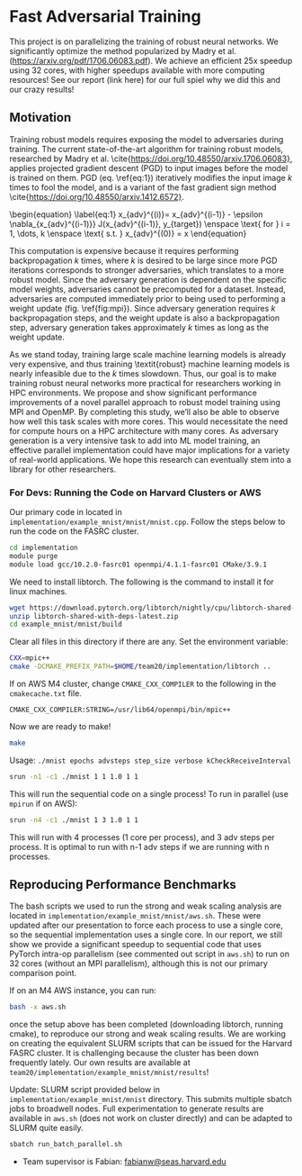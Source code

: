 # Fast Adversarial Training

This project is on parallelizing the training of robust neural networks. We significantly optimize the method popularized by Madry et al. (https://arxiv.org/pdf/1706.06083.pdf). We achieve an efficient 25x speedup using 32 cores, with higher speedups available with more computing resources! See our report (link here) for our full spiel why we did this and our crazy results!

## Motivation

Training robust models requires exposing the model to adversaries during training. The current state-of-the-art algorithm for training robust models, researched by Madry et al. \cite{https://doi.org/10.48550/arxiv.1706.06083}, applies projected gradient descent (PGD) to input images before the model is trained on them. PGD (eq. \ref{eq:1}) iteratively modifies the input image $k$ times to fool the model, and is a variant of the fast gradient sign method \cite{https://doi.org/10.48550/arxiv.1412.6572}.
  
  \begin{equation} \label{eq:1}
      x_{adv}^{(i)}= x_{adv}^{(i-1)} - \epsilon \nabla_{x_{adv}^{(i-1)}} J(x_{adv}^{(i-1)}, y_{target}) \enspace \text{ for } i = 1, \dots, k \enspace \text{ s.t. } x_{adv}^{(0)} = x
  \end{equation} 
  
  This computation is expensive because it requires performing backpropagation $k$ times, where $k$ is desired to be large since more PGD iterations corresponds to stronger adversaries, which translates to a more robust model. Since the adversary generation is dependent on the specific model weights, adversaries cannot be precomputed for a dataset. Instead, adversaries are computed immediately prior to being used to performing a weight update (fig. \ref{fig:mpi}). Since adversary generation requires $k$ backpropagation steps, and the weight update is also a backpropagation step, adversary generation  takes approximately $k$ times as long as the weight update.
  
  As we stand today, training large scale machine learning models is already very expensive, and thus training \textit{robust} machine learning models is nearly infeasible due to the $k$ times slowdown. Thus, our goal is to make training robust neural networks more practical for researchers working in HPC environments. We propose and show significant performance improvements of a novel parallel approach to robust model training using MPI and OpenMP. By completing this study, we’ll also be able to observe how well this task scales with more cores. This would necessitate the need for compute hours on a HPC architecture with many cores. As adversary generation is a very intensive task to add into ML model training, an effective parallel implementation could have major implications for a variety of real-world applications. We hope this research can eventually stem into a library for other researchers. 

### For Devs: Running the Code on Harvard Clusters or AWS

Our primary code in located in `implementation/example_mnist/mnist/mnist.cpp`. Follow
the steps below to run the code on the FASRC cluster.

```bash
cd implementation
module purge
module load gcc/10.2.0-fasrc01 openmpi/4.1.1-fasrc01 CMake/3.9.1
```

We need to install libtorch. The following is the command to install it for linux machines.

```bash
wget https://download.pytorch.org/libtorch/nightly/cpu/libtorch-shared-with-deps-latest.zip
unzip libtorch-shared-with-deps-latest.zip
cd example_mnist/mnist/build
```

Clear all files in this directory if there are any. Set the environment variable:

```bash
CXX=mpic++
cmake -DCMAKE_PREFIX_PATH=$HOME/team20/implementation/libtorch ..
```

If on AWS M4 cluster, change `CMAKE_CXX_COMPILER` to the following in the 
`cmakecache.txt` file.

``CMAKE_CXX_COMPILER:STRING=/usr/lib64/openmpi/bin/mpic++``

Now we are ready to make!

```bash
make
```

Usage: `./mnist epochs advsteps step_size verbose kCheckReceiveInterval`

```bash
srun -n1 -c1 ./mnist 1 1 1.0 1 1
```

This will run the sequential code on a single process! To run in parallel
(use `mpirun` if on AWS):

```bash
srun -n4 -c1 ./mnist 1 3 1.0 1 1
```

This will run with 4 processes (1 core per process), and 3 adv steps per process. It is optimal
to run with n-1 adv steps if we are running with n processes.

## Reproducing Performance Benchmarks

The bash scripts we used to run the strong and weak scaling analysis 
are located in `implementation/example_mnist/mnist/aws.sh`. These were updated
after our presentation to force each process to use a single core, so the 
sequential implementation uses a single core. In our report, we still show we 
provide a significant speedup to sequential code that uses PyTorch intra-op
parallelism (see commented out script in `aws.sh`) to run on 32 cores 
(without an MPI parallelism), although this is not our primary comparison point.

If on an M4 AWS instance, you can run:

```bash
bash -x aws.sh
```

once the setup above has been completed (downloading libtorch, running cmake),
to reproduce our strong and weak scaling results. We are working on creating the 
equivalent SLURM scripts that can be issued for the Harvard FASRC cluster. It is 
challenging because the cluster has been down frequently lately. Our own results are
available at `team20/implementation/example_mnist/mnist/results`!

Update: SLURM script provided below in `implementation/example_mnist/mnist` directory. 
This submits multiple sbatch jobs to broadwell nodes. Full experimentation to generate
results are available in `aws.sh` (does not work on cluster directly) and can be adapted 
to SLURM quite easily.
```bash
sbatch run_batch_parallel.sh
```

* Team supervisor is Fabian: fabianw@seas.harvard.edu
